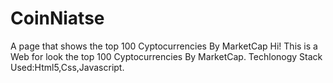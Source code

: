 # CoinNiatse
A page that shows the top 100 Cyptocurrencies By MarketCap
Hi! This is a Web for look the top 100 Cyptocurrencies By MarketCap.
Techlonogy Stack Used:Html5,Css,Javascript.
